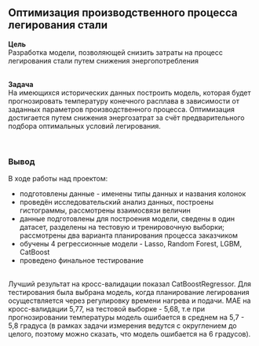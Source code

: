 ## Оптимизация производственного процесса легирования стали

**Цель**</br>
Разработка модели, позволяющей снизить затраты на процесс легирования стали путем снижения энергопотребления</br>
</br>

**Задача**</br>
На имеющихся исторических данных построить модель, которая будет прогнозировать температуру конечного расплава в зависимости от заданных параметров производственного процесса. Оптимизация достигается путем снижения энергозатрат за счёт предварительного подбора оптимальных условий легирования.</br>

</br>

### Вывод

В ходе работы над проектом:
- подготовлены данные - именены типы данных и названия колонок
- проведён исследовательский анализ данных, построены гистограммы, рассмотрены взаимосвязи величин
- данные подготовлены для построения модели, сведены в один датасет, разделены на тестовую и тренировочную выборки; рассмотрены два варианта планирования процесса заказчиком
- обучены 4 регрессионные модели - Lasso, Random Forest, LGBM, CatBoost
- проведено финальное тестирование
</br>
Лучший результат на кросс-валидации показал CatBoostRegressor. Для тестирования была выбрана модель, когда планирование легирования осуществляется через регулировку времени нагрева и подачи. MAE на кросс-валидации 5,77, на тестовой выборке - 5,68, т.е при прогнозировании температуры модель ошибается в среднем на 5,7 - 5,8 градуса (в рамках задачи измерения ведутся с округлением до целого, поэтому можно сказать, что модель ошибается на 6 градусов).
